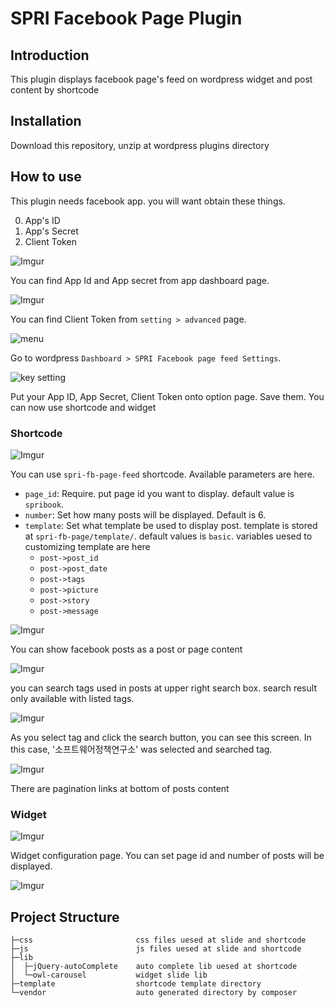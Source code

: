 # SPRI Facebook Page Plugin

## Introduction

This plugin displays facebook page's feed on wordpress widget and post content by shortcode

## Installation

Download this repository, unzip at wordpress plugins directory

## How to use

This plugin needs facebook app. you will want obtain these things. 

0. App's ID
0. App's Secret
0. Client Token

![Imgur](http://i.imgur.com/fywha3l.jpg)

You can find App Id and App secret from app dashboard page.

![Imgur](http://i.imgur.com/jIOqhyK.jpg)

You can find Client Token from `setting > advanced` page.

![menu](http://i.imgur.com/3vQtfAg.jpg)

Go to wordpress `Dashboard > SPRI Facebook page feed Settings`.  

![key setting](http://i.imgur.com/MbbuTjH.jpg)

Put your App ID, App Secret, Client Token onto option page. Save them. You can now use shortcode and widget

### Shortcode

![Imgur](http://i.imgur.com/cnl6rtS.jpg)

You can use `spri-fb-page-feed` shortcode. Available parameters are here.

+ `page_id`: Require. put page id you want to display. default value is `spribook`.
+ `number`: Set how many posts will be displayed. Default is 6.
+ `template`: Set what template be used to display post. template is stored at `spri-fb-page/template/`. default values is `basic`. variables uesed to customizing template are here 
    + `post->post_id`
    + `post->post_date`
    + `post->tags`
    + `post->picture`
    + `post->story`
    + `post->message`
    
![Imgur](http://i.imgur.com/4m05wIF.jpg)

You can show facebook posts as a post or page content 

![Imgur](http://i.imgur.com/DZDzdbO.jpg)

you can search tags used in posts at upper right search box. search result only available with listed tags.

![Imgur](http://i.imgur.com/YkcfN8I.jpg)

As you select tag and click the search button, you can see this screen. In this case, '소프트웨어정책연구소' was selected and searched tag.

![Imgur](http://i.imgur.com/Y62u3M0.jpg)

There are pagination links at bottom of posts content 

### Widget

![Imgur](http://i.imgur.com/mFi5Zua.jpg)

Widget configuration page. You can set page id and number of posts will be displayed.

![Imgur](http://i.imgur.com/kksbfZP.jpg)


## Project Structure


```
├─css                       css files uesed at slide and shortcode
├─js                        js files uesed at slide and shortcode
├─lib
│  ├─jQuery-autoComplete    auto complete lib uesed at shortcode
│  └─owl-carousel           widget slide lib
├─template                  shortcode template directory
└─vendor                    auto generated directory by composer
```
